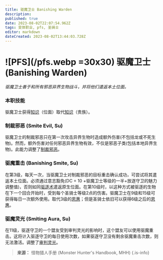 ```yaml
---
title: 驱魔卫士 Banishing Warden
description: 
published: true
date: 2023-08-02T22:07:54.962Z
tags: 变体职业, pfs, 圣骑士
editor: markdown
dateCreated: 2023-08-02T13:44:03.728Z
---
```


# ![PFS](/pfs.webp =30x30) 驱魔卫士 (Banishing Warden)
*驱魔卫士善于和所有邪恶异界生物战斗，并将他们遣返本土位面。*

### 本职技能
驱魔卫士获得[知识](/技能/知识)（位面）取代[知识](/技能/知识)（贵族）。

### 制裁邪恶 (Smite Evil, Su)
驱魔卫士的制裁邪恶只在第一次攻击异界生物时造成额外伤害(不包括龙或不死生物)。然而，额外伤害对任何邪恶异界生物有效，不仅是邪恶子类(包括本地异界生物)。此能力调整了[制裁邪恶](/圣骑士#制裁邪恶-smite-evil-su)。

### 驱魔重击 (Banishing Smite, Su)
在第3级，每天一次，当驱魔卫士对制裁邪恶的目标重击确认成功，可尝试将其遣返本土位面。必须通过意志豁免(DC = 10 +驱魔卫士等级的一半+放逐守卫的魅力调整值)，否则如同[驱逐术](/法术列表/驱逐术_Dismissal)遣返原生位面。在第10级时，以这种方式被驱逐的生物在下一个回合开始时，受到每个圣骑士等级2点的伤害。驱魔卫士在9级和15级可获得每日一次额外使用。取代3级的[恩惠](/圣骑士#恩惠-mercy-su)；但是圣骑士依旧可以获得6级之后的[恩惠](/圣骑士#恩惠-mercy-su)。

### 驱魔灵光 (Smiting Aura, Su)
在11级，驱逐守卫的一个盟友受到审判灵光的影响时，这个盟友可以使用驱魔重击。这将计入驱逐守卫的每日使用次数，如果驱逐守卫没有剩余驱魔重击次数，则无法激活。调整了[审判灵光](/圣骑士#审判灵光-aura-of-justice-su)。

> **来源：** 怪物猎人手册 (Monster Hunter's Handbook, MHH)
{.is-info}

